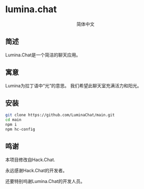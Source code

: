 # lumina.chat
<center>简体中文</center>

## 简述
Lumina.Chat是一个简洁的聊天应用。

## 寓意
Lumina为拉丁语中“光”的意思。
我们希望此聊天室充满活力和阳光。

## 安装
```bash
git clone https://github.com/LuminaChat/main.git
cd main
npm i
npm hc-config
```
## 鸣谢
本项目修改自Hack.Chat.

永远感谢Hack.Chat的开发者。

还要特别呜谢Lumina.Chat的开发人员。

